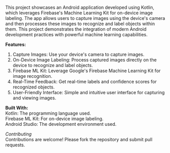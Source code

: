 This project showcases an Android application developed using Kotlin, which leverages Firebase's Machine Learning Kit for on-device image labeling. The app allows users to capture images using the device's camera and then processes these images to recognize and label objects within them. This project demonstrates the integration of modern Android development practices with powerful machine learning capabilities.

**Features:**
1. Capture Images: Use your device's camera to capture images.
2. On-Device Image Labeling: Process captured images directly on the device to recognize and label objects.
3. Firebase ML Kit: Leverage Google's Firebase Machine Learning Kit for image recognition.
4. Real-Time Feedback: Get real-time labels and confidence scores for recognized objects.
5. User-Friendly Interface: Simple and intuitive user interface for capturing and viewing images.

**Built With:** </br>
Kotlin: The programming language used.</br>
Firebase ML Kit: For on-device image labeling.</br>
Android Studio: The development environment used.</br>

*Contributing* </br>
Contributions are welcome! Please fork the repository and submit pull requests.
